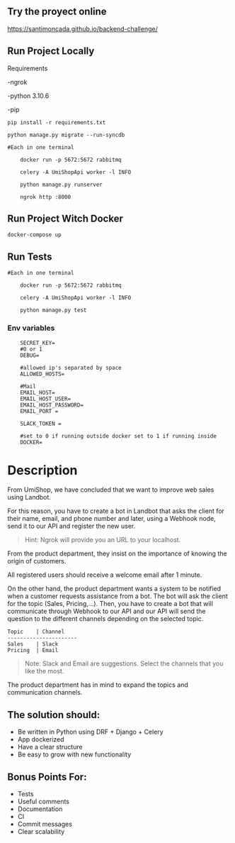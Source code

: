 ## Try the proyect online
https://santimoncada.github.io/backend-challenge/

## Run Project Locally

Requirements

-ngrok

-python 3.10.6

-pip

```
pip install -r requirements.txt

python manage.py migrate --run-syncdb 

#Each in one terminal

    docker run -p 5672:5672 rabbitmq

    celery -A UmiShopApi worker -l INFO

    python manage.py runserver

    ngrok http :8000
```

## Run Project Witch Docker
```
docker-compose up
```

## Run Tests
```
#Each in one terminal

    docker run -p 5672:5672 rabbitmq

    celery -A UmiShopApi worker -l INFO

    python manage.py test

```

### Env variables

```
    SECRET_KEY=
    #0 or 1
    DEBUG=

    #allowed ip's separated by space
    ALLOWED_HOSTS=

    #Mail
    EMAIL_HOST=
    EMAIL_HOST_USER=
    EMAIL_HOST_PASSWORD=
    EMAIL_PORT =

    SLACK_TOKEN =

    #set to 0 if running outside docker set to 1 if running inside
    DOCKER= 
```
# Description

From UmiShop, we have concluded that we want to improve web sales using Landbot.

For this reason, you have to create a bot in Landbot that asks the client for their name, email, and phone number and later, using a Webhook node, send it to our API and register the new user.

> Hint: Ngrok will provide you an URL to your localhost.

From the product department, they insist on the importance of knowing the origin of customers.

All registered users should receive a welcome email after 1 minute.

On the other hand, the product department wants a system to be notified when a customer requests assistance from a bot. The bot will ask the client for the topic (Sales, Pricing,...). Then, you have to create a bot that will communicate through Webhook to our API and our API will send the question to the different channels depending on the selected topic.

``` 
Topic    | Channel   
----------------------
Sales    | Slack
Pricing  | Email
```

> Note: Slack and Email are suggestions. Select the channels that you like the most.

The product department has in mind to expand the topics and communication channels.

## The solution should:
- Be written in Python using DRF + Django + Celery
- App dockerized
- Have a clear structure
- Be easy to grow with new functionality

## Bonus Points For:
- Tests
- Useful comments
- Documentation
- CI
- Commit messages
- Clear scalability